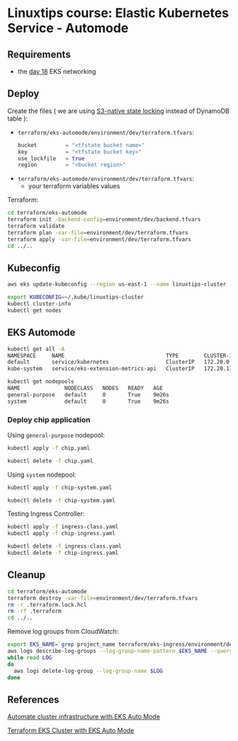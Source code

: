 # Linuxtips course: Elastic Kubernetes Service - Automode

## Requirements

* the [day 18](../day18/README.md) EKS networking

## Deploy

Create the files ( we are using [S3-native state locking](https://github.com/hashicorp/terraform/pull/35661) instead of DynamoDB table ):
* `terraform/eks-automode/environment/dev/terraform.tfvars`:
  ```tf
  bucket         = "<tfstate bucket name>"
  key            = "<tfstate bucket key>"
  use_lockfile   = true
  region         = "<bucket region>"
  ```
* `terraform/eks-automode/environment/dev/terraform.tfvars`:
  * your terraform variables values

Terraform:

```bash
cd terraform/eks-automode
terraform init -backend-config=environment/dev/backend.tfvars
terraform validate
terraform plan -var-file=environment/dev/terraform.tfvars
terraform apply -var-file=environment/dev/terraform.tfvars
cd ../..
```

## Kubeconfig

```bash
aws eks update-kubeconfig --region us-east-1 --name linuxtips-cluster --kubeconfig ~/.kube/linuxtips-cluster --alias linuxtips-cluster

export KUBECONFIG=~/.kube/linuxtips-cluster
kubectl cluster-info 
kubectl get nodes
```

## EKS Automode

```bash
kubectl get all -A
NAMESPACE     NAME                                TYPE        CLUSTER-IP       EXTERNAL-IP   PORT(S)   AGE
default       service/kubernetes                  ClusterIP   172.20.0.1       <none>        443/TCP   7m30s
kube-system   service/eks-extension-metrics-api   ClusterIP   172.20.119.175   <none>        443/TCP   7m28s

kubectl get nodepools              
NAME              NODECLASS   NODES   READY   AGE
general-purpose   default     0       True    9m26s
system            default     0       True    9m26s
```

### Deploy chip application

Using `general-purpose` nodepool:

```bash
kubectl apply -f chip.yaml

kubectl delete -f chip.yaml
```

Using `system` nodepool:

```bash
kubectl apply -f chip-system.yaml

kubectl delete -f chip-system.yaml
```

Testing Ingress Controller:

```bash
kubectl apply -f ingress-class.yaml
kubectl apply -f chip-ingress.yaml

kubectl delete -f ingress-class.yaml
kubectl delete -f chip-ingress.yaml
```

## Cleanup

```bash
cd terraform/eks-automode
terraform destroy -var-file=environment/dev/terraform.tfvars
rm -r .terraform.lock.hcl 
rm -rf .terraform
cd ../..
```

Remove log groups from CloudWatch:

```bash
export EKS_NAME=`grep project_name terraform/eks-ingress/environment/dev/terraform.tfvars | cut -d"=" -f 2 | sed 's/[" ]//g'`
aws logs describe-log-groups --log-group-name-pattern $EKS_NAME --query 'logGroups[*].logGroupName' --output json | jq -r '.[]' |
while read LOG
do
  aws logs delete-log-group --log-group-name $LOG
done
```

## References

[Automate cluster infrastructure with EKS Auto Mode](https://docs.aws.amazon.com/eks/latest/userguide/automode.html)

[Terraform EKS Cluster with EKS Auto Mode](https://registry.terraform.io/providers/hashicorp/aws/latest/docs/resources/eks_cluster#eks-cluster-with-eks-auto-mode)

